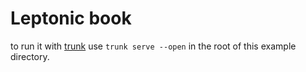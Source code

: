 # Leptonic book


to run it with [trunk](https://trunkrs.dev/) use `trunk serve --open` in the root of this example directory.
